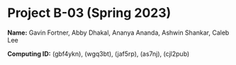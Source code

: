 # Project B-03 (Spring 2023)

__Name:__ Gavin Fortner, Abby Dhakal, Ananya Ananda, Ashwin Shankar, Caleb Lee

__Computing ID:__ (gbf4ykn), (wgq3bt), (jaf5rp), (as7nj), (cjl2pub)  

